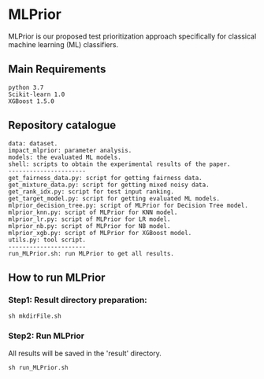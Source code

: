 # MLPrior
MLPrior is our proposed test prioritization approach specifically for classical machine learning (ML) classifiers.

## Main Requirements
    python 3.7
    Scikit-learn 1.0
    XGBoost 1.5.0

##  Repository catalogue
    data: dataset.
    impact_mlprior: parameter analysis.
    models: the evaluated ML models.
    shell: scripts to obtain the experimental results of the paper.
    ----------------------
    get_fairness_data.py: script for getting fairness data.
    get_mixture_data.py: script for getting mixed noisy data.
    get_rank_idx.py: script for test input ranking.
    get_target_model.py: script for getting evaluated ML models.
    mlprior_decision_tree.py: script of MLPrior for Decision Tree model.
    mlprior_knn.py: script of MLPrior for KNN model.
    mlprior_lr.py: script of MLPrior for LR model.
    mlprior_nb.py: script of MLPrior for NB model.
    mlprior_xgb.py: script of MLPrior for XGBoost model.
    utils.py: tool script.
    ----------------------
    run_MLPrior.sh: run MLPrior to get all results.

## How to run MLPrior

### Step1: Result directory preparation:  
```sh mkdirFile.sh```

### Step2: Run MLPrior
All results will be saved in the 'result' directory.
```
sh run_MLPrior.sh
```
